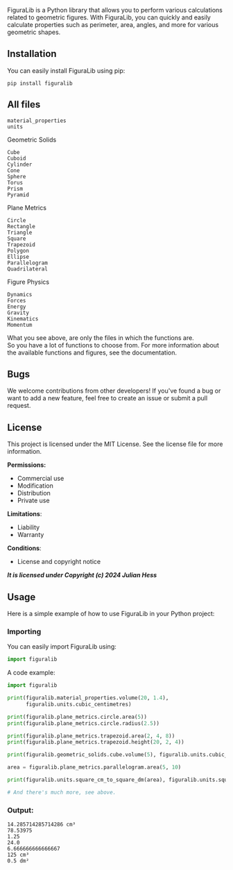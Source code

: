 FiguraLib is a Python library that allows you to perform various calculations related to geometric figures. With FiguraLib, you can quickly and easily calculate properties such as perimeter, area, angles, and more for various geometric shapes.

## Installation

You can easily install FiguraLib using pip:

    pip install figuralib

## All files

    material_properties
    units

Geometric Solids

    Cube
    Cuboid
    Cylinder
    Cone
    Sphere
    Torus
    Prism
    Pyramid

Plane Metrics

    Circle
    Rectangle
    Triangle
    Square
    Trapezoid
    Polygon
    Ellipse
    Parallelogram
    Quadrilateral

Figure Physics

    Dynamics
    Forces
    Energy
    Gravity
    Kinematics
    Momentum  

What you see above, are only the
files in which the functions are.<br>
So you have a lot of functions to choose from.
For more information about the available functions and figures, see the documentation.

## Bugs

We welcome contributions from other developers! If you've found a bug or want to add a new feature, feel free to create an issue or submit a pull request.<br>

## License

This project is licensed under the MIT License. See the license file for more information.

**Permissions:**

* Commercial use
* Modification
* Distribution
* Private use

**Limitations**:

* Liability
* Warranty

**Conditions**:

* License and copyright notice

**_It is licensed under Copyright (c) 2024 Julian Hess_**


## Usage

Here is a simple example of how to use FiguraLib in your Python project:

### Importing

You can easily import FiguraLib using:

```python
import figuralib
```

A code example:

```python
import figuralib

print(figuralib.material_properties.volume(20, 1.4),
      figuralib.units.cubic_centimetres)

print(figuralib.plane_metrics.circle.area(5))
print(figuralib.plane_metrics.circle.radius(2.5))

print(figuralib.plane_metrics.trapezoid.area(2, 4, 8))
print(figuralib.plane_metrics.trapezoid.height(20, 2, 4))

print(figuralib.geometric_solids.cube.volume(5), figuralib.units.cubic_centimetres)

area = figuralib.plane_metrics.parallelogram.area(5, 10)

print(figuralib.units.square_cm_to_square_dm(area), figuralib.units.square_decimetres)

# And there's much more, see above.
```

### Output:

    14.285714285714286 cm³
    78.53975
    1.25
    24.0
    6.666666666666667
    125 cm³
    0.5 dm²
